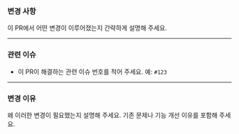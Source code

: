 ### 변경 사항
이 PR에서 어떤 변경이 이루어졌는지 간략하게 설명해 주세요.

---

### 관련 이슈
- 이 PR이 해결하는 관련 이슈 번호를 적어 주세요.
  예: `#123`

---

### 변경 이유
왜 이러한 변경이 필요했는지 설명해 주세요. 기존 문제나 기능 개선 이유를 포함해 주세요.